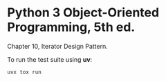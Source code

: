 # Python 3 Object-Oriented Programming, 5th ed.

Chapter 10,  Iterator Design Pattern.

To run the test suite using **uv**:

```bash
uvx tox run
```
